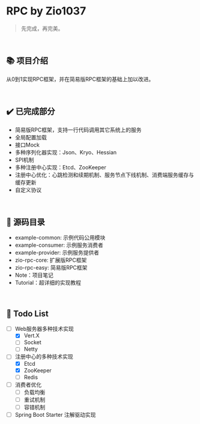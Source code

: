 # RPC by Zio1037

>   先完成，再完美。  

​    



## :books: 项目介绍

从0到1实现RPC框架，并在简易版RPC框架的基础上加以改进。  

​    



## :heavy_check_mark: 已完成部分

-   简易版RPC框架，支持一行代码调用其它系统上的服务
-   全局配置加载
-   接口Mock
-   多种序列化器实现：Json、Kryo、Hessian
-   SPI机制
-   多种注册中心实现：Etcd、ZooKeeper
-   注册中心优化：心跳检测和续期机制、服务节点下线机制、消费端服务缓存与缓存更新
-   自定义协议

​    



## :speech_balloon: 源码目录

- example-common: 示例代码公用模块
- example-consumer: 示例服务消费者
- example-provider: 示例服务提供者
- zio-rpc-core: 扩展版RPC框架
- zio-rpc-easy: 简易版RPC框架
- Note：项目笔记
- Tutorial：超详细的实现教程


​    



## :pencil: Todo List

-   [ ] Web服务器多种技术实现
    -   [x] Vert.X
    -   [ ] Socket
    -   [ ] Netty
-   [ ] 注册中心的多种技术实现
    -   [x] Etcd
    -   [x] ZooKeeper
    -   [ ] Redis
-   [ ] 消费者优化
    -   [ ] 负载均衡
    -   [ ] 重试机制
    -   [ ] 容错机制
-   [ ] Spring Boot Starter 注解驱动实现  